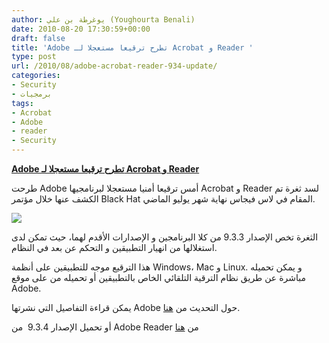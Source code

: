 ```yaml
---
author: يوغرطة بن علي (Youghourta Benali)
date: 2010-08-20 17:30:59+00:00
draft: false
title: 'Adobe تطرح ترقيعا مستعجلا لـ Acrobat و Reader '
type: post
url: /2010/08/adobe-acrobat-reader-934-update/
categories:
- Security
- برمجيات
tags:
- Acrobat
- Adobe
- reader
- Security
---
```


**[Adobe تطرح ترقيعا مستعجلا لـ Acrobat و Reader](http://www.it-scoop.com/2010/08/adobe-acrobat-reader-934-update)**




طرحت Adobe أمس ترقيعا أمنيا مستعجلا لبرنامجيها Acrobat و Reader لسد ثغرة تم الكشف عنها خلال مؤتمر Black Hat المقام في لاس فيجاس نهاية شهر يوليو الماضي.







[![](http://www.it-scoop.com/wp-content/uploads/2010/04/adobe-security.jpg)
](http://www.it-scoop.com/2010/08/adobe-acrobat-reader-934-update)


الثغرة تخص الإصدار 9.3.3 من كلا البرنامجين و الإصدارات الأقدم لهما، حيث تمكن لدى استغلالها من انهيار التطبيقين و التحكم عن بعد في النظام.

هذا الترقيع موجه للتطبيقين على أنظمة Windows، Mac و Linux. و يمكن تحميله مباشرة عن طريق نظام الترقية التلقائي الخاص بالتطبيقين أو تحميله من على موقع Adobe.

يمكن قراءة التفاصيل التي نشرتها Adobe حول التحديث من [هنا](http://www.adobe.com/support/security/bulletins/apsb10-17.html).

أو تحميل الإصدار 9.3.4  من Adobe Reader من [هنا](http://www.adobe.com/support/downloads/product.jsp?product=10&amp;platform=Windows)
